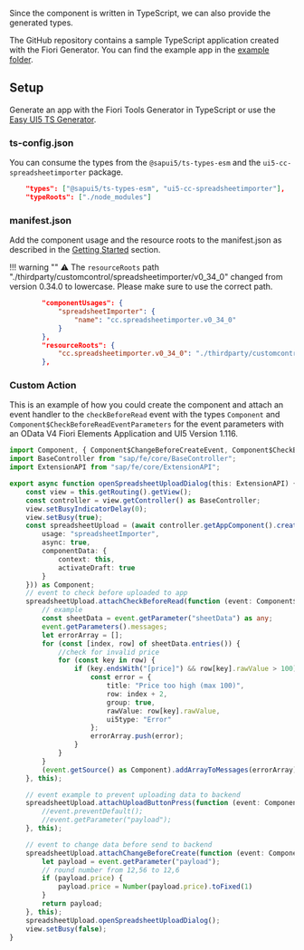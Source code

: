 Since the component is written in TypeScript, we can also provide the generated types. 

The GitHub repository contains a sample TypeScript application created with the Fiori Generator. You can find the example app in the [example folder](https://github.com/spreadsheetimporter/ui5-cc-spreadsheetimporter/tree/main/examples/packages/ordersv4fets).

## Setup

Generate an app with the Fiori Tools Generator in TypeScript or use the [Easy UI5 TS Generator](https://github.com/ui5-community/generator-ui5-ts-app).

### ts-config.json

You can consume the types from the `@sapui5/ts-types-esm` and the `ui5-cc-spreadsheetimporter` package.

```json
    "types": ["@sapui5/ts-types-esm", "ui5-cc-spreadsheetimporter"],
    "typeRoots": ["./node_modules"]
```

### manifest.json 

Add the component usage and the resource roots to the manifest.json as described in the [Getting Started](GettingStarted.md) section.

!!! warning ""
    ⚠️ The `resourceRoots` path "./thirdparty/customcontrol/spreadsheetimporter/v0_34_0" changed from version 0.34.0 to lowercase. Please make sure to use the correct path.

```json
        "componentUsages": {
            "spreadsheetImporter": {
                "name": "cc.spreadsheetimporter.v0_34_0"
            }
        },
        "resourceRoots": {
            "cc.spreadsheetimporter.v0_34_0": "./thirdparty/customcontrol/spreadsheetimporter/v0_34_0"
        },
```

### Custom Action

This is an example of how you could create the component and attach an event handler to the `checkBeforeRead` event with the types `Component` and `Component$CheckBeforeReadEventParameters` for the event parameters with an OData V4 Fiori Elements Application and UI5 Version 1.116.

```typescript
import Component, { Component$ChangeBeforeCreateEvent, Component$CheckBeforeReadEvent, Component$UploadButtonPressEvent } from "cc/spreadsheetimporter/v0_34_0/Component";
import BaseController from "sap/fe/core/BaseController";
import ExtensionAPI from "sap/fe/core/ExtensionAPI";

export async function openSpreadsheetUploadDialog(this: ExtensionAPI) {
    const view = this.getRouting().getView();
    const controller = view.getController() as BaseController;
    view.setBusyIndicatorDelay(0);
    view.setBusy(true);
    const spreadsheetUpload = (await controller.getAppComponent().createComponent({
        usage: "spreadsheetImporter",
        async: true,
        componentData: {
            context: this,
            activateDraft: true
        }
    })) as Component;
    // event to check before uploaded to app
    spreadsheetUpload.attachCheckBeforeRead(function (event: Component$CheckBeforeReadEvent) {
        // example
        const sheetData = event.getParameter("sheetData") as any;
        event.getParameters().messages;
        let errorArray = [];
        for (const [index, row] of sheetData.entries()) {
            //check for invalid price
            for (const key in row) {
                if (key.endsWith("[price]") && row[key].rawValue > 100) {
                    const error = {
                        title: "Price too high (max 100)",
                        row: index + 2,
                        group: true,
                        rawValue: row[key].rawValue,
                        ui5type: "Error"
                    };
                    errorArray.push(error);
                }
            }
        }
        (event.getSource() as Component).addArrayToMessages(errorArray);
    }, this);

    // event example to prevent uploading data to backend
    spreadsheetUpload.attachUploadButtonPress(function (event: Component$UploadButtonPressEvent) {
        //event.preventDefault();
        //event.getParameter("payload");
    }, this);

    // event to change data before send to backend
    spreadsheetUpload.attachChangeBeforeCreate(function (event: Component$ChangeBeforeCreateEvent) {
        let payload = event.getParameter("payload");
		// round number from 12,56 to 12,6
		if (payload.price) {
			payload.price = Number(payload.price).toFixed(1)
		}
		return payload;
    }, this);
    spreadsheetUpload.openSpreadsheetUploadDialog();
    view.setBusy(false);
}
```